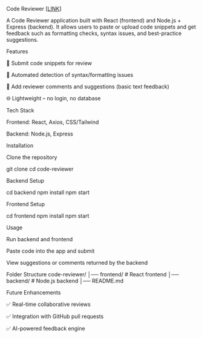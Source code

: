 Code Reviewer [<a href="https://chatwithai-1.onrender.com/" target="_blank">LINK</a>]

A Code Reviewer application built with React (frontend) and Node.js + Express (backend).
It allows users to paste or upload code snippets and get feedback such as formatting checks, syntax issues, and best-practice suggestions.

Features

🚀 Submit code snippets for review

🤖 Automated detection of syntax/formatting issues

👥 Add reviewer comments and suggestions (basic text feedback)

🌐 Lightweight – no login, no database

Tech Stack

Frontend: React, Axios, CSS/Tailwind

Backend: Node.js, Express

Installation

Clone the repository

git clone 
cd code-reviewer


Backend Setup

cd backend
npm install
npm start


Frontend Setup

cd frontend
npm install
npm start

Usage

Run backend and frontend

Paste code into the app and submit

View suggestions or comments returned by the backend

Folder Structure
code-reviewer/
│── frontend/     # React frontend
│── backend/     # Node.js backend
│── README.md

Future Enhancements

✅ Real-time collaborative reviews

✅ Integration with GitHub pull requests

✅ AI-powered feedback engine
